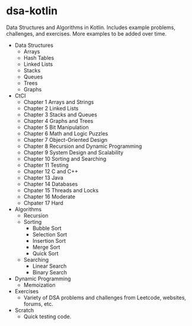 # dsa-kotlin
Data Structures and Algorithms in Kotlin. Includes example problems, challenges, and exercises. More examples to be added over time.

- Data Structures
    - Arrays
    - Hash Tables
    - Linked Lists
    - Stacks
    - Queues
    - Trees
    - Graphs
- CtCI
    - Chapter 1 Arrays and Strings
    - Chapter 2 Linked Lists
    - Chapter 3 Stacks and Queues
    - Chapter 4 Graphs and Trees
    - Chapter 5 Bit Manipulation
    - Chapter 6 Math and Logic Puzzles
    - Chapter 7 Object-Oriented Design
    - Chapter 8 Recursion and Dynamic Programming
    - Chapter 9 System Design and Scalability
    - Chapter 10 Sorting and Searching
    - Chapter 11 Testing
    - Chapter 12 C and C++
    - Chapter 13 Java
    - Chapter 14 Databases
    - Chpater 15 Threads and Locks
    - Chapter 16 Moderate
    - Chpater 17 Hard
- Algorithms
    - Recursion
    - Sorting
        - Bubble Sort
        - Selection Sort
        - Insertion Sort
        - Merge Sort
        - Quick Sort
    - Searching
        - Linear Search
        - Binary Search
- Dynamic Programming
    - Memoization
- Exercises
    - Variety of DSA problems and challenges from Leetcode, websites, forums, etc.
- Scratch
    - Quick testing code.
